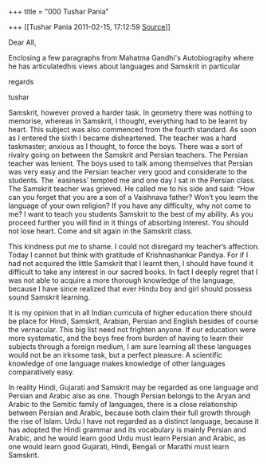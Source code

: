 +++
title = "000 Tushar Pania"

+++
[[Tushar Pania	2011-02-15, 17:12:59 [Source](https://groups.google.com/g/samskrita/c/2Xhfegti0yw)]]



Dear All,



Enclosing a few paragraphs from Mahatma Gandhi's Autobiography where he has articulatedhis views about languages and Samskrit in particular



regards

tushar



Samskrit, however proved a harder task. In geometry there was nothing to memorise, whereas in Samskrit, I thought, everything had to be learnt by heart. This subject was also commenced from the fourth standard. As soon as I entered the sixth I became disheartened. The teacher was a hard taskmaster; anxious as I thought, to force the boys. There was a sort of rivalry going on between the Samskrit and Persian teachers. The Persian teacher was lenient. The boys used to talk among themselves that Persian was very easy and the Persian teacher very good and considerate to the students. The \`easiness’ tempted me and one day I sat in the Persian class. The Samskrit teacher was grieved. He called me to his side and said: “How can you forget that you are a son of a Vaishnava father? Won’t you learn the language of your own religion? If you have any difficulty, why not come to me? I want to teach you students Samskrit to the best of my ability. As you proceed further you will find in it things of absorbing interest. You should not lose heart. Come and sit again in the Samskrit class.



This kindness put me to shame. I could not disregard my teacher’s affection. Today I cannot but think with gratitude of Krishnashankar Pandya. For if I had not acquired the little Samskrit that I learnt then, I should have found it difficult to take any interest in our sacred books. In fact I deeply regret that I was not able to acquire a more thorough knowledge of the language, because I have since realized that ever Hindu boy and girl should possess sound Samskrit learning.



It is my opinion that in all Indian curricula of higher education there should be place for Hindi, Samskrit, Arabian, Persian and English besides of course the vernacular. This big list need not frighten anyone. If our education were more systematic, and the boys free from burden of having to learn their subjects through a foreign medium, I am sure learning all these languages would not be an irksome task, but a perfect pleasure. A scientific knowledge of one language makes knowledge of other languages comparatively easy.



In reality Hindi, Gujarati and Samskrit may be regarded as one language and Persian and Arabic also as one. Though Persian belongs to the Aryan and Arabic to the Semitic family of languages, there is a close relationship between Persian and Arabic, because both claim their full growth through the rise of Islam. Urdu I have not regarded as a distinct language, because it has adopted the Hindi grammar and its vocabulary is mainly Persian and Arabic, and he would learn good Urdu must learn Persian and Arabic, as one would learn good Gujarati, Hindi, Bengali or Marathi must learn Samskrit.

